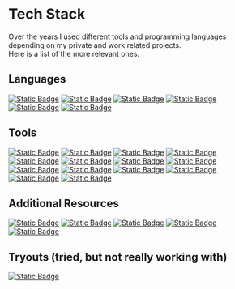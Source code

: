 # Tech Stack
Over the years I used different tools and programming languages depending on my private and work related projects.<br />
Here is a list of the more relevant ones.

## Languages
[![Static Badge](https://img.shields.io/badge/C%23-%2399CC00?style=flat&logo=sharp&logoColor=%23FFFFFF)](https://learn.microsoft.com/en-us/dotnet/csharp/tour-of-csharp/)
[![Static Badge](https://img.shields.io/badge/Delphi%20%2F%20FreePascal-%23E62431?style=flat&logo=Delphi&logoColor=%23FFFFFF)](https://www.freepascal.org/)
[![Static Badge](https://img.shields.io/badge/Scripting%20(BASH%20%2F%20BATCH)-%234EAA25?style=flat&logo=GNU%20Bash&logoColor=%23FFFFFF)](https://ss64.com/)
[![Static Badge](https://img.shields.io/badge/C%20(Arduino)-%2300878F?style=flat&logo=c)](https://www.arduino.cc/en/software)
[![Static Badge](https://img.shields.io/badge/Visual%20Basic-%23512BD4?style=flat&logo=Visual%20Basic)](https://learn.microsoft.com/en-us/dotnet/visual-basic/)
[![Static Badge](https://img.shields.io/badge/HTML5-%23E34F26?style=flat&logo=HTML5&logoColor=%23FFFFFF)](https://www.w3.org/TR/?filter-tr-name=html)

## Tools
[![Static Badge](https://img.shields.io/badge/Ranorex%20Studio-%23e10714?logo=.NET)](https://www.ranorex.com/)
[![Static Badge](https://img.shields.io/badge/Visual%20Studio-%235C2D91?style=flat&logo=Visual%20Studio&logoColor=FFFFFF)](https://visualstudio.microsoft.com)
[![Static Badge](https://img.shields.io/badge/Visual%20Studio%20Code-%23007ACC?style=flat&logo=Visual%20Studio%20Code)](https://code.visualstudio.com/)
[![Static Badge](https://img.shields.io/badge/Lazarus%20IDE-000000?style=flat&logo=lazarus)](https://www.lazarus-ide.org/)
[![Static Badge](https://img.shields.io/badge/NotePad%2B%2B-90E59A?style=flat&logo=notepad%2B%2B&logoColor=000000)](https://notepad-plus-plus.org/)
[![Static Badge](https://img.shields.io/badge/Arduino%20IDE-00878F?style=flat&logo=arduino)](https://www.arduino.cc/en/software)
[![Static Badge](https://img.shields.io/badge/ffmpeg-007808?style=flat&logo=ffmpeg)](https://ffmpeg.org/)
[![Static Badge](https://img.shields.io/badge/MSYS2-%23A42E2B?style=flat&logo=GNU&logoColor=%23FFFFFF)](https://www.msys2.org/)
[![Static Badge](https://img.shields.io/badge/Cygwin-%23A42E2B?style=flat&logo=GNU&logoColor=%23FFFFFF)](https://www.cygwin.com/)
[![Static Badge](https://img.shields.io/badge/TestRail-%23000000?style=flat&logo=testrail&logoColor=%2365C179)](https://www.testrail.com/)
[![Static Badge](https://img.shields.io/badge/Jira-%23FFFFFF?style=flat&logo=Jira&logoColor=%230052CC)](https://www.atlassian.com/de/software/jira)
[![Static Badge](https://img.shields.io/badge/Mantis-%23008000?style=flat&logo=html5&logoColor=%23000000)](https://mantisbt.org)
[![Static Badge](https://img.shields.io/badge/FreeCAD-%231E597B?style=flat&logo=FreeCad&logoColor=%23FFFFFF)](https://www.freecad.org/)
[![Static Badge](https://img.shields.io/badge/Bambu%20Studio-%2300AE42?style=flat&logo=BambuLab&logoColor=%23FFFFFF)](https://bambulab.com/en/download/studio)

## Additional Resources
[![Static Badge](https://img.shields.io/badge/Affinity%20Photo-%237E4DD2?logo=affinityphoto&logoColor=%23FFFFFF)](https://affinity.serif.com)
[![Static Badge](https://img.shields.io/badge/GNU%20Image%20Manipulation%20Program%20(GIMP)-%235C5543?logo=gimp)](https://www.gimp.org/)
[![Static Badge](https://img.shields.io/badge/FileZilla-%23BF0000?logo=filezilla)](https://filezilla-project.org/)
[![Static Badge](https://img.shields.io/badge/NSIS-%2301B0F0?logo=nsis&logoColor=%23FFFFFF)](https://nsis.sourceforge.io/Main_Page)
[![Static Badge](https://img.shields.io/badge/Wikipedia-%23000000?logo=wikipedia)](https://en.wikipedia.org/wiki/Main_Page)

## Tryouts (tried, but not really working with)
[![Static Badge](https://img.shields.io/badge/ACCELQ-%23000000?logo=html5&logoColor=%23E34F26)](https://www.accelq.com)
